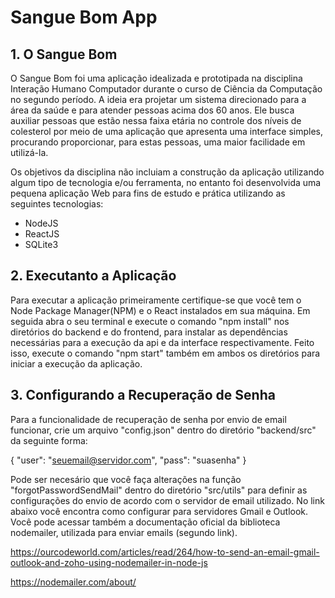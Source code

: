 # Sangue Bom App

## 1. O Sangue Bom

O Sangue Bom foi uma aplicação idealizada e prototipada na disciplina Interação Humano Computador durante o curso de Ciência da Computação no segundo período. A ideia era projetar um sistema direcionado para a área da saúde e para atender pessoas acima dos 60 anos. Ele busca auxiliar pessoas que estão nessa faixa etária no controle dos níveis de colesterol por meio de uma aplicação que apresenta uma interface simples, procurando proporcionar, para estas pessoas, uma maior facilidade em utilizá-la. 

Os objetivos da disciplina não incluiam a construção da aplicação utilizando algum tipo de tecnologia e/ou ferramenta, no entanto foi desenvolvida uma pequena aplicação Web para fins de estudo e prática utilizando as seguintes tecnologias: 

- NodeJS
- ReactJS 
- SQLite3

## 2. Executanto a Aplicação

Para executar a aplicação primeiramente certifique-se que você tem o Node Package Manager(NPM) e o React instalados em sua máquina. Em seguida abra o seu terminal e execute o comando "npm install" nos diretórios do backend e do frontend, para instalar as dependências necessárias para a execução da api e da interface respectivamente. Feito isso, execute o comando "npm start" também em ambos os diretórios para iniciar a execução da aplicação.

## 3. Configurando a Recuperação de Senha

Para a funcionalidade de recuperação de senha por envio de email funcionar, crie um arquivo "config.json" dentro do diretório "backend/src" da seguinte forma:

{
    "user": "seuemail@servidor.com",
    "pass": "suasenha"
}

Pode ser necesário que você faça alterações na função "forgotPasswordSendMail" dentro do diretório "src/utils" para definir as configurações do envio de acordo com o servidor de email utilizado. No link abaixo você encontra como configurar para servidores Gmail e Outlook. Você pode acessar também a documentação oficial da biblioteca nodemailer, utilizada para enviar emails (segundo link).

https://ourcodeworld.com/articles/read/264/how-to-send-an-email-gmail-outlook-and-zoho-using-nodemailer-in-node-js

https://nodemailer.com/about/
